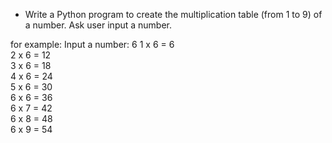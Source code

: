 * Write a Python program to create the multiplication table (from 1 to 9) of a number. Ask user input a number.

for example: 
Input a number: 6
1 x 6 = 6                                                               
2 x 6 = 12                                                              
3 x 6 = 18                                                              
4 x 6 = 24                                                              
5 x 6 = 30                                                              
6 x 6 = 36                                                              
6 x 7 = 42                                                              
6 x 8 = 48                                                              
6 x 9 = 54                                                              